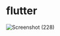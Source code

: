 # flutter

![Screenshot (228)](https://user-images.githubusercontent.com/89895559/133888219-86603d8a-75da-432d-9218-610219950105.png)
